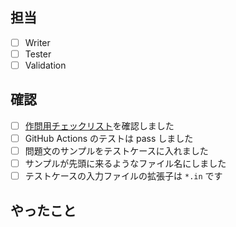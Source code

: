 ## 担当

- [ ] Writer
- [ ] Tester
- [ ] Validation

## 確認

- [ ] [作問用チェックリスト](https://yukicoder.me/wiki/problem_checklist)を確認しました
- [ ] GitHub Actions のテストは pass しました
- [ ] 問題文のサンプルをテストケースに入れました
- [ ] サンプルが先頭に来るようなファイル名にしました
- [ ] テストケースの入力ファイルの拡張子は `*.in` です

## やったこと

